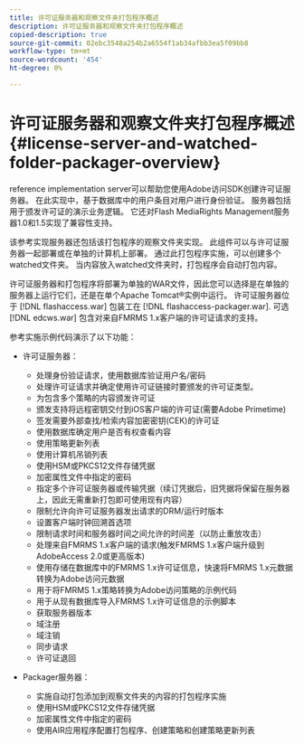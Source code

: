 ```yaml
---
title: 许可证服务器和观察文件夹打包程序概述
description: 许可证服务器和观察文件夹打包程序概述
copied-description: true
source-git-commit: 02ebc3548a254b2a6554f1ab34afbb3ea5f09bb8
workflow-type: tm+mt
source-wordcount: '454'
ht-degree: 0%

---
```


# 许可证服务器和观察文件夹打包程序概述 {#license-server-and-watched-folder-packager-overview}

reference implementation server可以帮助您使用Adobe访问SDK创建许可证服务器。 在此实现中，基于数据库中的用户条目对用户进行身份验证。 服务器包括用于颁发许可证的演示业务逻辑。 它还对Flash MediaRights Management服务器1.0和1.5实现了兼容性支持。

该参考实现服务器还包括该打包程序的观察文件夹实现。 此组件可以与许可证服务器一起部署或在单独的计算机上部署。 通过此打包程序实施，可以创建多个watched文件夹。 当内容放入watched文件夹时，打包程序会自动打包内容。

许可证服务器和打包程序将部署为单独的WAR文件，因此您可以选择是在单独的服务器上运行它们，还是在单个Apache Tomcat®实例中运行。 许可证服务器位于 [!DNL flashaccess.war] 包装工在 [!DNL flashaccess-packager.war]. 可选 [!DNL edcws.war] 包含对来自FMRMS 1.x客户端的许可证请求的支持。

参考实施示例代码演示了以下功能：

* 许可证服务器：

   * 处理身份验证请求，使用数据库验证用户名/密码
   * 处理许可证请求并确定使用许可证链接时要颁发的许可证类型。
   * 为包含多个策略的内容颁发许可证
   * 颁发支持将远程密钥交付到iOS客户端的许可证(需要Adobe Primetime)
   * 签发需要外部查找/检索内容加密密钥(CEK)的许可证
   * 使用数据库确定用户是否有权查看内容
   * 使用策略更新列表
   * 使用计算机吊销列表
   * 使用HSM或PKCS12文件存储凭据
   * 加密属性文件中指定的密码
   * 指定多个许可证服务器或传输凭据（续订凭据后，旧凭据将保留在服务器上，因此无需重新打包即可使用现有内容）
   * 限制允许向许可证服务器发出请求的DRM/运行时版本
   * 设置客户端时钟回溯首选项
   * 限制请求时间和服务器时间之间允许的时间差（以防止重放攻击）
   * 处理来自FMRMS 1.x客户端的请求(触发FMRMS 1.x客户端升级到AdobeAccess 2.0或更高版本)
   * 使用存储在数据库中的FMRMS 1.x许可证信息，快速将FMRMS 1.x元数据转换为Adobe访问元数据
   * 用于将FMRMS 1.x策略转换为Adobe访问策略的示例代码
   * 用于从现有数据库导入FMRMS 1.x许可证信息的示例脚本
   * 获取服务器版本
   * 域注册
   * 域注销
   * 同步请求
   * 许可证退回

* Packager服务器：

   * 实施自动打包添加到观察文件夹的内容的打包程序实施
   * 使用HSM或PKCS12文件存储凭据
   * 加密属性文件中指定的密码
   * 使用AIR应用程序配置打包程序、创建策略和创建策略更新列表
